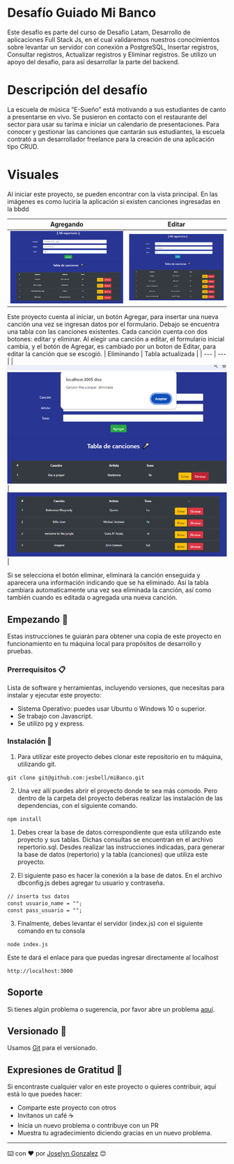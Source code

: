 # Desafío Guiado Mi Banco
Este desafío es parte del curso de Desafio Latam, Desarrollo de aplicaciones Full Stack Js, en el cual validaremos nuestros conocimientos sobre levantar un servidor con conexión a PostgreSQL, Insertar registros, Consultar registros, Actualizar registros y Eliminar registros. Se utilizo un apoyo del desafio, para así desarrollar la parte del backend.


# Descripción del desafío
La escuela de música “E-Sueño” está motivando a sus estudiantes de canto a presentarse en
vivo. Se pusieron en contacto con el restaurante del sector para usar su tarima e iniciar un
calendario de presentaciones. Para conocer y gestionar las canciones que cantarán sus
estudiantes, la escuela contrató a un desarrollador freelance para la creación de una
aplicación tipo CRUD.


# Visuales

Al iniciar este proyecto, se pueden encontrar con la vista principal. En las imágenes es como luciría la aplicación si existen canciones ingresadas en la bbdd

| Agregando | Editar |
| --- | --- |
| ![nueva](/assets/agregando.png)| ![Visualización_dos](/assets/editar.png) |

Este proyecto cuenta al iniciar, un botón Agregar, para insertar una nueva canción una vez se ingresan datos por el formulario. 
Debajo se encuentra una tabla con las canciones existentes. Cada canción cuenta con dos botones: editar y eliminar. Al elegir una canción a editar, el formulario inicial cambia, y el botón de Agregar, es cambiado por un boton de Editar, para editar la canción que se escogió. 
| Eliminando | Tabla actualizada |
| --- | --- |
| ![nueva](/assets/eliminando.png)| ![Visualización_dos](/assets/eliminado.png) |
 
Si se selecciona el botón eliminar, eliminará la canción enseguida y aparecera una información indicando que se ha eliminado. Así la tabla cambiara automaticamente una vez sea eliminada la canción, así como también cuando es editada o agregada una nueva canción.

## Empezando 🚀

Estas instrucciones te guiarán para obtener una copia de este proyecto en funcionamiento en tu máquina local para propósitos de desarrollo y pruebas.

### Prerrequisitos 📋

Lista de software y herramientas, incluyendo versiones, que necesitas para instalar y ejecutar este proyecto:

- Sistema Operativo: puedes usar Ubuntu o Windows 10 o superior.
- Se trabajo con Javascript.
- Se utilizo pg y express.

### Instalación 🔧

1. Para utilizar este proyecto debes clonar este repositorio en tu máquina, utilizando git.

```
git clone git@github.com:jesbell/miBanco.git
```

2. Una vez allí puedes abrir el proyecto donde te sea más comodo. Pero dentro de la carpeta del proyecto deberas realizar las instalación de las dependencias, con el siguiente comando.

```
npm install
```

1. Debes crear la base de datos correspondiente que esta utilizando este proyecto y sus tablas. Dichas consultas se encuentran en el archivo repertorio.sql. Desdes realizar las instrucciones indicadas, para generar la base de datos (repertorio) y la tabla (canciones) que utiliza este proyecto.

2. El siguiente paso es hacer la conexión a la base de datos. En el archivo dbconfig.js debes agregar tu usuario y contraseña.
```
// inserta tus datos
const usuario_name = "";
const pass_usuario = "";
```
3. Finalmente, debes levantar el servidor (index.js) con el siguiente comando en tu consola
```
node index.js
```

Este te dará el enlace para que puedas ingresar directamente al localhost
```
http://localhost:3000
```


## Soporte

Si tienes algún problema o sugerencia, por favor abre un problema [aquí](https://github.com/jesbell/miBanco/issues).

## Versionado  📌

Usamos [Git](https://git-scm.com) para el versionado.

## Expresiones de Gratitud 🎁

Si encontraste cualquier valor en este proyecto o quieres contribuir, aquí está lo que puedes hacer:

- Comparte este proyecto con otros
- Invítanos un café ☕
- Inicia un nuevo problema o contribuye con un PR
- Muestra tu agradecimiento diciendo gracias en un nuevo problema.

---

⌨️ con ❤️ por [Joselyn Gonzalez](https://github.com/jesbell) 😊
